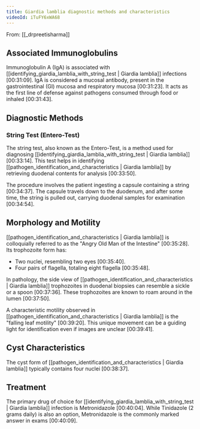 ```yaml
---
title: Giardia lamblia diagnostic methods and characteristics
videoId: iTuFY6xWA68
---
```


From: [[_drpreetisharma]] <br/> 

## Associated Immunoglobulins
Immunoglobulin A (IgA) is associated with [[identifying_giardia_lamblia_with_string_test | Giardia lamblia]] infections <a class="yt-timestamp" data-t="00:31:09">[00:31:09]</a>. IgA is considered a mucosal antibody, present in the gastrointestinal (GI) mucosa and respiratory mucosa <a class="yt-timestamp" data-t="00:31:23">[00:31:23]</a>. It acts as the first line of defense against pathogens consumed through food or inhaled <a class="yt-timestamp" data-t="00:31:43">[00:31:43]</a>.

## Diagnostic Methods

### String Test (Entero-Test)
The string test, also known as the Entero-Test, is a method used for diagnosing [[identifying_giardia_lamblia_with_string_test | Giardia lamblia]] <a class="yt-timestamp" data-t="00:33:14">[00:33:14]</a>. This test helps in identifying [[pathogen_identification_and_characteristics | Giardia lamblia]] by retrieving duodenal contents for analysis <a class="yt-timestamp" data-t="00:33:50">[00:33:50]</a>.

The procedure involves the patient ingesting a capsule containing a string <a class="yt-timestamp" data-t="00:34:37">[00:34:37]</a>. The capsule travels down to the duodenum, and after some time, the string is pulled out, carrying duodenal samples for examination <a class="yt-timestamp" data-t="00:34:54">[00:34:54]</a>.

## Morphology and Motility
[[pathogen_identification_and_characteristics | Giardia lamblia]] is colloquially referred to as the "Angry Old Man of the Intestine" <a class="yt-timestamp" data-t="00:35:28">[00:35:28]</a>.
Its trophozoite form has:
*   Two nuclei, resembling two eyes <a class="yt-timestamp" data-t="00:35:40">[00:35:40]</a>.
*   Four pairs of flagella, totaling eight flagella <a class="yt-timestamp" data-t="00:35:48">[00:35:48]</a>.

In pathology, the side view of [[pathogen_identification_and_characteristics | Giardia lamblia]] trophozoites in duodenal biopsies can resemble a sickle or a spoon <a class="yt-timestamp" data-t="00:37:36">[00:37:36]</a>. These trophozoites are known to roam around in the lumen <a class="yt-timestamp" data-t="00:37:50">[00:37:50]</a>.

A characteristic motility observed in [[pathogen_identification_and_characteristics | Giardia lamblia]] is the "falling leaf motility" <a class="yt-timestamp" data-t="00:39:20">[00:39:20]</a>. This unique movement can be a guiding light for identification even if images are unclear <a class="yt-timestamp" data-t="00:39:41">[00:39:41]</a>.

## Cyst Characteristics
The cyst form of [[pathogen_identification_and_characteristics | Giardia lamblia]] typically contains four nuclei <a class="yt-timestamp" data-t="00:38:37">[00:38:37]</a>.

## Treatment
The primary drug of choice for [[identifying_giardia_lamblia_with_string_test | Giardia lamblia]] infection is Metronidazole <a class="yt-timestamp" data-t="00:40:04">[00:40:04]</a>. While Tinidazole (2 grams daily) is also an option, Metronidazole is the commonly marked answer in exams <a class="yt-timestamp" data-t="00:40:09">[00:40:09]</a>.